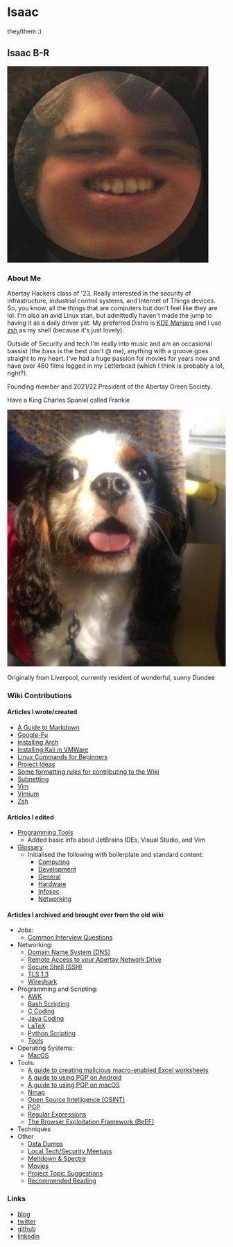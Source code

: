 # Isaac

they/them :\)

## Isaac B-R

![Isaac&apos;s avatar](/.gitbook/assets/isaac.png)

### About Me

Abertay Hackers class of '23. Really interested in the security of infrastructure, industrial control systems, and Internet of Things devices. So, you know, all the things that are computers but don't feel like they are lol. I'm also an avid Linux stan, but admittedly haven't made the jump to having it as a daily driver yet. My preferred Distro is [KDE Manjaro](https://manjaro.org/downloads/official/kde/) and I use [zsh](https://en.wikipedia.org/wiki/Z_shell) as my shell \(because it's just lovely\).

Outside of Security and tech I'm really into music and am an occasional bassist \(the bass is the best don't @ me\), anything with a groove goes straight to my heart. I've had a huge passion for movies for years now and have over 460 films logged in my Letterboxd \(which I think is probably a lot, right?\).

Founding member and 2021/22 President of the Abertay Green Society.

Have a King Charles Spaniel called Frankie

![Frankie :\)](/.gitbook/assets/frankie.png)

Originally from Liverpool, currently resident of wonderful, sunny Dundee

### Wiki Contributions

#### Articles I wrote/created

* [A Guide to Markdown](help-guides/programming-scripting.markdown.md)
* [Google-Fu](/help-guides/techniques/google-fu.md)
* [Installing Arch](/help-guides/software/operating-systems/arch-walkthrough.md)
* [Installing Kali in VMWare](/help-guides/software/operating-systems/kali-walkthrough.md)
* [Linux Commands for Beginners](/help-guides/software/operating-systems/linux-commands.md)
* [Project Ideas](help-guides/programming-scripting/project-ideas.md)
* [Some formatting rules for contributing to the Wiki](/contributing/contributions/formatting.md)
* [Subnetting](/help-guides/networking/subnetting.md)
* [Vim](/help-guides/software/tools/vim.md)
* [Vimium](/help-guides/software/tools/vimium.md)
* [Zsh](/help-guides/software/tools/zsh.md)

#### Articles I edited

* [Programming Tools](/help-guides/programming-scripting/tools.md)
  * Added basic info about JetBrains IDEs, Visual Studio, and Vim
* [Glossary](/glossary/REAMDE.md)
  * Initialised the following with boilerplate and standard content:
    * [Computing](/glossary/computing.md)
    * [Development](/glossary/development.md)
    * [General](/glossary/general.md)
    * [Hardware](/glossary/hardware.md)
    * [Infosec](/glossary/infosec.md)
    * [Networking](/glossary/networking.md)

#### Articles I archived and brought over from the old wiki

* Jobs:
  * [Common Interview Questions](/help-guides/jobs/common-interview-questions.md)
* Networking:
  * [Domain Name System \(DNS\)](/help-guides/networking/dns.md)
  * [Remote Access to your Abertay Network Drive](/help-guides/networking/remote-access-to-your-abertay-network-drive.md)
  * [Secure Shell \(SSH\)](/help-guides/networking/ssh.md)
  * [TLS 1.3](/help-guides/networking/tls-1-3.md)
  * [Wireshark](/help-guides/networking/wireshark.md)
* Programming and Scripting:
  * [AWK](/help-guides/programming-scripting/awk.md)
  * [Bash Scripting](/help-guides/programming-scripting/bash-scripting.md)
  * [C Coding](/help-guides/programming-scripting/c-coding.md)
  * [Java Coding](/help-guides/programming-scripting/java-coding.md)
  * [LaTeX](/help-guides/programming-scripting/latex.md)
  * [Python Scripting](/help-guides/programming-scripting/python-scripting.md)
  * [Tools](/help-guides/programming-scripting/tools.md)
* Operating Systems:
  * [MacOS](/help-guides/software/operating-systems/macos.md)
* Tools:
  * [A guide to creating malicious macro-enabled Excel worksheets](/help-guides/techniques/a-guide-to-creating-malicious-macro-enabled-excel-worksheets.md)
  * [A guide to using PGP on Android](/help-guides/software/tools/a-guide-to-using-pgp-on-android.md)
  * [A guide to using PGP on macOS](/help-guides/software/tools/a-guide-to-using-pgp-on-macos.md)
  * [Nmap](/help-guides/software/tools/nmap.md)
  * [Open Source Intelligence \(OSINT\)](/help-guides/techniques/open-source-intelligence.md)
  * [PGP](/help-guides/software/tools/pgp.md)
  * [Regular Expressions](/help-guides/software/tools/regular-expressions.md)
  * [The Browser Exploitation Framework \(BeEF\)](/help-guides/software/tools/the-browser-exploitation-framework/README.md)
* Techniques
* Other
  * [Data Dumps](/other/data-dumps.md)
  * [Local Tech/Security Meetups](/other/meetups.md)
  * [Meltdown & Spectre](/other/other/meltdown-spectre.md)
  * [Movies](/other/other/movies.md)
  * [Project Topic Suggestions](/other/project-topic-suggestions.md)
  * [Recommended Reading](/other/other/recommended-reading.md)

### Links

* [blog](http://ibrice101.github.io/)
* [twitter](https://twitter.com/IBRice101)
* [github](https://github.com/IBRice101)
* [linkedin](https://www.linkedin.com/in/isaac-b-5b6149138/)

